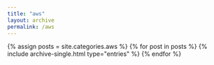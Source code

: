 ```yaml
---
title: "aws"
layout: archive
permalink: /aws
---
```

{% assign posts = site.categories.aws %}
{% for post in posts %}
  {% include archive-single.html type="entries" %}
{% endfor %}
